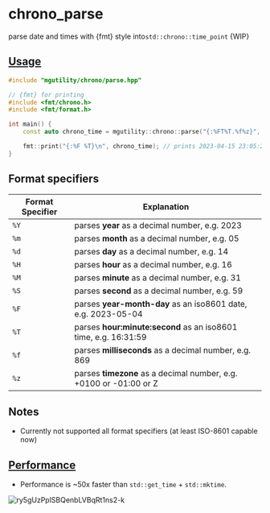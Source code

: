 # chrono_parse
parse date and times with {fmt} style into`std::chrono::time_point` {WIP} 

## [Usage](https://godbolt.org/z/nb3qdMYza)
```C++
#include "mgutility/chrono/parse.hpp"

// {fmt} for printing
#include <fmt/chrono.h>
#include <fmt/format.h>

int main() {
    const auto chrono_time = mgutility::chrono::parse("{:%FT%T.%f%z}", "2023-04-16T00:05:23.999+0100");

    fmt::print("{:%F %T}\n", chrono_time); // prints 2023-04-15 23:05:23.999000000 ({fmt} trunk version)
}
```

## Format specifiers
| Format Specifier | Explanation |
|--|--|
| `%Y` | parses **year** as a decimal number, e.g. 2023 |
| `%m` | parses **month** as a decimal number, e.g. 05 |
| `%d` | parses **day** as a decimal number, e.g. 14 |
| `%H` | parses **hour** as a decimal number, e.g. 16 |
| `%M` | parses **minute** as a decimal number, e.g. 31 |
| `%S` | parses **second** as a decimal number, e.g. 59 |
| `%F` | parses **year-month-day** as an iso8601 date, e.g. 2023-05-04 |
| `%T` | parses **hour:minute:second** as an iso8601 time, e.g. 16:31:59 |
| `%f` | parses **milliseconds** as a decimal number, e.g. 869 |
| `%z` | parses **timezone** as a decimal number, e.g. +0100 or -01:00 or Z |

## Notes
- Currently not supported all format specifiers (at least ISO-8601 capable now)

## [Performance](https://quick-bench.com/q/ry5gUzPplSBQenbLVBqRt1ns2-k)
- Performance is ~50x faster than `std::get_time` + `std::mktime`.

![ry5gUzPplSBQenbLVBqRt1ns2-k](https://user-images.githubusercontent.com/12413639/234938992-93cd1cb0-3a17-4466-99ae-b08cd3d3c8ff.png)




